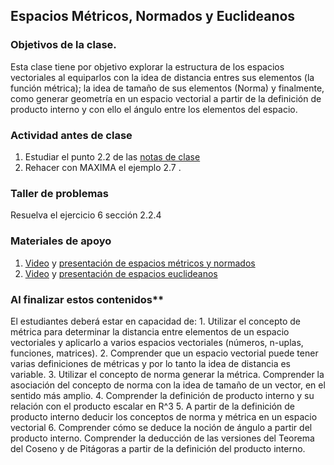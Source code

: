 ## Espacios Métricos, Normados y Euclideanos

### Objetivos de la clase.
Esta clase tiene por objetivo explorar la estructura de los espacios vectoriales al equiparlos con la idea de distancia entres sus elementos (la función métrica); la idea de tamaño de sus elementos (Norma) y finalmente, como generar geometría en un espacio vectorial a partir de la definición de producto interno y con ello el ángulo entre los elementos del espacio.

### Actividad antes de clase
   1. Estudiar el punto 2.2 de las [notas de clase](https://github.com/nunezluis/MisCursos/blob/main/MisMateriales/LibrosCapitulos/VolumenUNOshort.pdf)
   2. Rehacer con MAXIMA el ejemplo 2.7 .

### Taller de problemas
Resuelva el ejercicio 6 sección 2.2.4

### Materiales de apoyo
   1. [Video](https://youtu.be/la9Gnhc0uFg) y [presentación de espacios métricos y normados](https://github.com/nunezluis/MisCursos/blob/main/MisMateriales/Presentaciones/2_2EspaciosMetricos.pdf)
   2. [Video](https://youtu.be/rQ59n-wr9X8) y [presentación de espacios euclideanos](https://github.com/nunezluis/MisCursos/blob/main/MisMateriales/Presentaciones/2_23EspaciosEuclideanos.pdf)

### Al finalizar estos contenidos**
El estudiantes deberá estar en capacidad de:
    1. Utilizar el concepto de métrica para determinar la distancia entre elementos de un espacio vectoriales y aplicarlo a varios espacios vectoriales (números, n-uplas, funciones, matrices).
    2. Comprender que un espacio vectorial puede tener varias definiciones de métricas y por lo tanto la idea de distancia es variable.
    3. Utilizar el concepto de norma generar la métrica. Comprender la asociación del concepto de norma con la idea de tamaño de un vector, en el sentido más amplio.
    4. Comprender la definición de producto interno y su relación con el producto escalar en R^3
    5. A partir de la definición de producto interno deducir los conceptos de norma y métrica en un espacio vectorial
    6. Comprender cómo se deduce la noción de ángulo a partir del producto interno. Comprender la deducción de las versiones del Teorema del Coseno y de Pitágoras a partir de la definición del producto interno.

